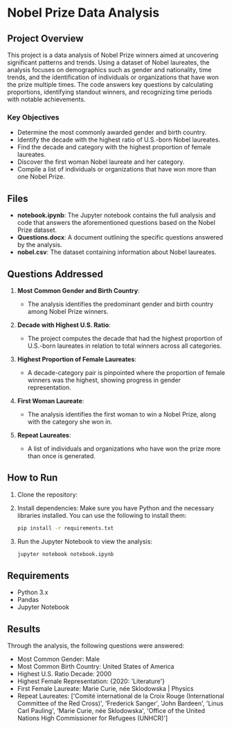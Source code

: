 # Nobel Prize Data Analysis

## Project Overview

This project is a data analysis of Nobel Prize winners aimed at uncovering significant patterns and trends. Using a dataset of Nobel laureates, the analysis focuses on demographics such as gender and nationality, time trends, and the identification of individuals or organizations that have won the prize multiple times. The code answers key questions by calculating proportions, identifying standout winners, and recognizing time periods with notable achievements.

### Key Objectives
- Determine the most commonly awarded gender and birth country.
- Identify the decade with the highest ratio of U.S.-born Nobel laureates.
- Find the decade and category with the highest proportion of female laureates.
- Discover the first woman Nobel laureate and her category.
- Compile a list of individuals or organizations that have won more than one Nobel Prize.

## Files
- **notebook.ipynb**: The Jupyter notebook contains the full analysis and code that answers the aforementioned questions based on the Nobel Prize dataset.
- **Questions.docx**: A document outlining the specific questions answered by the analysis.
- **nobel.csv**: The dataset containing information about Nobel laureates.

## Questions Addressed

1. **Most Common Gender and Birth Country**: 
   - The analysis identifies the predominant gender and birth country among Nobel Prize winners.

2. **Decade with Highest U.S. Ratio**: 
   - The project computes the decade that had the highest proportion of U.S.-born laureates in relation to total winners across all categories.

3. **Highest Proportion of Female Laureates**: 
   - A decade-category pair is pinpointed where the proportion of female winners was the highest, showing progress in gender representation.

4. **First Woman Laureate**: 
   - The analysis identifies the first woman to win a Nobel Prize, along with the category she won in.

5. **Repeat Laureates**: 
   - A list of individuals and organizations who have won the prize more than once is generated.

## How to Run

1. Clone the repository:
   
2. Install dependencies:
   Make sure you have Python and the necessary libraries installed. You can use the following to install them:
   ```bash
   pip install -r requirements.txt
   ```
3. Run the Jupyter Notebook to view the analysis:
   ```bash
   jupyter notebook notebook.ipynb
   ```

## Requirements

- Python 3.x
- Pandas
- Jupyter Notebook

## Results

Through the analysis, the following questions were answered:
- Most Common Gender: Male
- Most Common Birth Country: United States of America
- Highest U.S. Ratio Decade: 2000
- Highest Female Representation: {2020: 'Literature'}
- First Female Laureate: Marie Curie, née Sklodowska | Physics
- Repeat Laureates: 
['Comité international de la Croix Rouge (International Committee of the Red Cross)',
 'Frederick Sanger',
 'John Bardeen',
 'Linus Carl Pauling',
 'Marie Curie, née Sklodowska',
 'Office of the United Nations High Commissioner for Refugees (UNHCR)']
